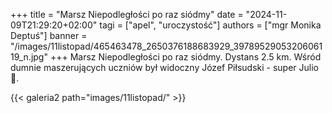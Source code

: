 +++
title = "Marsz Niepodległości po raz siódmy"
date = "2024-11-09T21:29:20+02:00"
tagi = ["apel", "uroczystość"]
authors = ["mgr Monika Deptuś"]
banner = "/images/11listopad/465463478_2650376188683929_3978952905320606119_n.jpg"
+++
Marsz Niepodległości po raz siódmy. Dystans 2.5 km. Wśród dumnie maszerujących uczniów był widoczny Józef Piłsudski - super Julio 👏.
<!--more-->
{{< galeria2 path="images/11listopad/" >}}